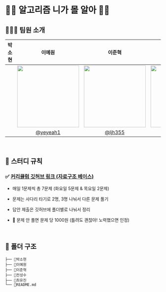 # 👊👊 알고리즘 니가 몰 알아 👊👊

## 👩🏻‍💻 팀원 소개
|박소현|이예원|이준혁|전성수|최유진|
|:-:|:-:|:-:|:-:|:-:|
||<img src="https://avatars.githubusercontent.com/u/139411481?v=4" width="200px" />|<img src="https://avatars.githubusercontent.com/u/40230543?v=4" width="200px" />|<img src="https://avatars.githubusercontent.com/u/128347576?v=4" width="200px" />|<img src="https://avatars.githubusercontent.com/u/99077953?v=4" width="200px" />|
||[@yeyeah1](https://github.com/yeyeah1)|[@ljh355](https://github.com/ljh355)|[@no-merit](https://github.com/no-merit)|[@choichoijin](https://github.com/choichoijin)|

<br />

## 🔔 스터디 규칙

### ✅ [커리큘럼 깃허브 링크 (자료구조 베이스)](https://github.com/encrypted-def/basic-algo-lecture/blob/master/workbook.md)

- 매일 1문제씩 총 7문제 (화요일 5문제 & 목요일 2문제)

- 문제는 사다리 타기로 2명, 3명 나눠서 다른 문제 풀기

- 답안 제출은 깃허브에 폴더별로 나눠서 정리
  
- 🚫 문제 안 풀면 문제 당 1000원 (틀려도 괜찮아! 노력했으면 인정)

<br />

## 📂 폴더 구조
```
├── 📂박소현
├── 📂이예원
├── 📂이준혁
├── 📂전성수
├── 📂최유진
└── 📜README.md
```

